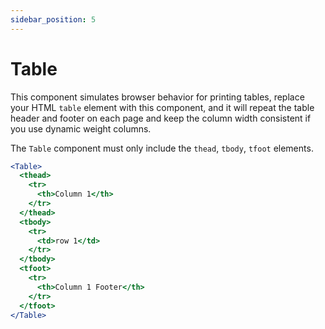 ```yaml
---
sidebar_position: 5
---
```


# Table

This component simulates browser behavior for printing tables, replace your HTML `table` element with this component, and it will repeat the table header and footer on each page and keep the column width consistent if you use dynamic weight columns.

The `Table` component must only include the `thead`, `tbody`, `tfoot` elements.

```jsx
<Table>
  <thead>
    <tr>
      <th>Column 1</th>
    </tr>
  </thead>
  <tbody>
    <tr>
      <td>row 1</td>
    </tr>
  </tbody>
  <tfoot>
    <tr>
      <th>Column 1 Footer</th>
    </tr>
  </tfoot>
</Table>
```

